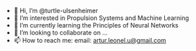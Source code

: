 - 👋 Hi, I’m @turtle-ulsenheimer
- 👀 I’m interested in Propulsion Systems and Machine Learning
- 🌱 I’m currently learning the Principles of Neural Networks
- 💞️ I’m looking to collaborate on ...
- 📫 How to reach me: email: artur.leonel.u@gmail.com

<!---
turtle-ulsenheimer/turtle-ulsenheimer is a ✨ special ✨ repository because its `README.md` (this file) appears on your GitHub profile.
You can click the Preview link to take a look at your changes.
--->
